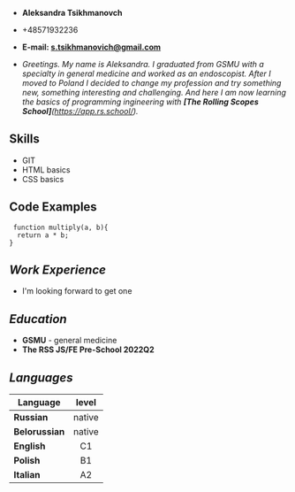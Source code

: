 - **Aleksandra Tsikhmanovch**
- +48571932236
- **E-mail: [s.tsikhmanovich@gmail.com](s.tsikhmanovich@gmail.com)**


- *Greetings. My name is Aleksandra. I graduated from GSMU with a specialty in general medicine and worked as an endoscopist. After I moved to Poland I decided to change my profession and try something new, something interesting and challenging. And here I am now learning the basics of programming ingineering with **[The Rolling Scopes School]**(https://app.rs.school/).*

## **Skills**
 - GIT
 - HTML basics
 - CSS basics

## Code Examples
```
 function multiply(a, b){
  return a * b;
}
```

## ***Work Experience***
- I'm looking forward to get one


## ***Education***
- **GSMU** - general medicine
- **The RSS JS/FE Pre-School 2022Q2**


## ***Languages***
| Language| level
|-----------------|:------------:|
| **Russian**     | native|
| **Belorussian** | native|
| **English**     | C1|
| **Polish**      | B1|
| **Italian**     | A2|
